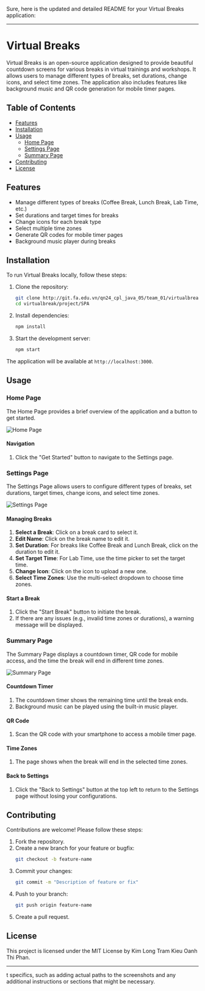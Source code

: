Sure, here is the updated and detailed README for your Virtual Breaks application:

---

# Virtual Breaks

Virtual Breaks is an open-source application designed to provide beautiful countdown screens for various breaks in virtual trainings and workshops. It allows users to manage different types of breaks, set durations, change icons, and select time zones. The application also includes features like background music and QR code generation for mobile timer pages.

## Table of Contents
- [Features](#features)
- [Installation](#installation)
- [Usage](#usage)
  - [Home Page](#home-page)
  - [Settings Page](#settings-page)
  - [Summary Page](#summary-page)
- [Contributing](#contributing)
- [License](#license)

## Features
- Manage different types of breaks (Coffee Break, Lunch Break, Lab Time, etc.)
- Set durations and target times for breaks
- Change icons for each break type
- Select multiple time zones
- Generate QR codes for mobile timer pages
- Background music player during breaks

## Installation
To run Virtual Breaks locally, follow these steps:

1. Clone the repository:
   ```bash
   git clone http://git.fa.edu.vn/qn24_cpl_java_05/team_01/virtualbreak.git
   cd virtualbreak/project/SPA
   ```

2. Install dependencies:
   ```bash
   npm install
   ```

3. Start the development server:
   ```bash
   npm start
   ```

The application will be available at `http://localhost:3000`.

## Usage

### Home Page
The Home Page provides a brief overview of the application and a button to get started.

![Home Page](path/to/homepage-screenshot.png)

#### Navigation
1. Click the "Get Started" button to navigate to the Settings page.

### Settings Page
The Settings Page allows users to configure different types of breaks, set durations, target times, change icons, and select time zones.

![Settings Page](path/to/settings-screenshot.png)

#### Managing Breaks
1. **Select a Break**: Click on a break card to select it.
2. **Edit Name**: Click on the break name to edit it.
3. **Set Duration**: For breaks like Coffee Break and Lunch Break, click on the duration to edit it.
4. **Set Target Time**: For Lab Time, use the time picker to set the target time.
5. **Change Icon**: Click on the icon to upload a new one.
6. **Select Time Zones**: Use the multi-select dropdown to choose time zones.

#### Start a Break
1. Click the "Start Break" button to initiate the break.
2. If there are any issues (e.g., invalid time zones or durations), a warning message will be displayed.

### Summary Page
The Summary Page displays a countdown timer, QR code for mobile access, and the time the break will end in different time zones.

![Summary Page](path/to/summary-screenshot.png)

#### Countdown Timer
1. The countdown timer shows the remaining time until the break ends.
2. Background music can be played using the built-in music player.

#### QR Code
1. Scan the QR code with your smartphone to access a mobile timer page.

#### Time Zones
1. The page shows when the break will end in the selected time zones.

#### Back to Settings
1. Click the "Back to Settings" button at the top left to return to the Settings page without losing your configurations.

## Contributing
Contributions are welcome! Please follow these steps:

1. Fork the repository.
2. Create a new branch for your feature or bugfix:
   ```bash
   git checkout -b feature-name
   ```
3. Commit your changes:
   ```bash
   git commit -m "Description of feature or fix"
   ```
4. Push to your branch:
   ```bash
   git push origin feature-name
   ```
5. Create a pull request.

## License
This project is licensed under the MIT License by Kim Long Tram Kieu Oanh Thi Phan.

---
t specifics, such as adding actual paths to the screenshots and any additional instructions or sections that might be necessary.
